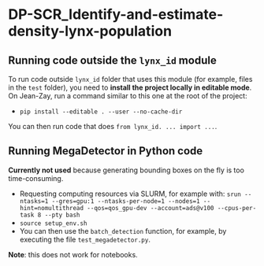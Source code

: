 # DP-SCR_Identify-and-estimate-density-lynx-population

## Running code outside the `lynx_id` module

To run code outside `lynx_id` folder that uses this module (for example, files in the `test` folder), you need to **install the project locally in editable mode**.  
On Jean-Zay, run a command similar to this one at the root of the project: 
- `pip install --editable . --user --no-cache-dir`  

You can then run code that does `from lynx_id. ... import ...`.

## Running MegaDetector in Python code

**Currently not used** because generating bounding boxes on the fly is too time-consuming.

- Requesting computing resources via SLURM, for example with: `srun --ntasks=1 --gres=gpu:1 --ntasks-per-node=1 --nodes=1 --hint=nomultithread --qos=qos_gpu-dev --account=ads@v100 --cpus-per-task 8 --pty bash
`
- `source setup_env.sh`  
- You can then use the `batch_detection` function, for example, by executing the file `test_megadetector.py`.

**Note**: this does not work for notebooks.
